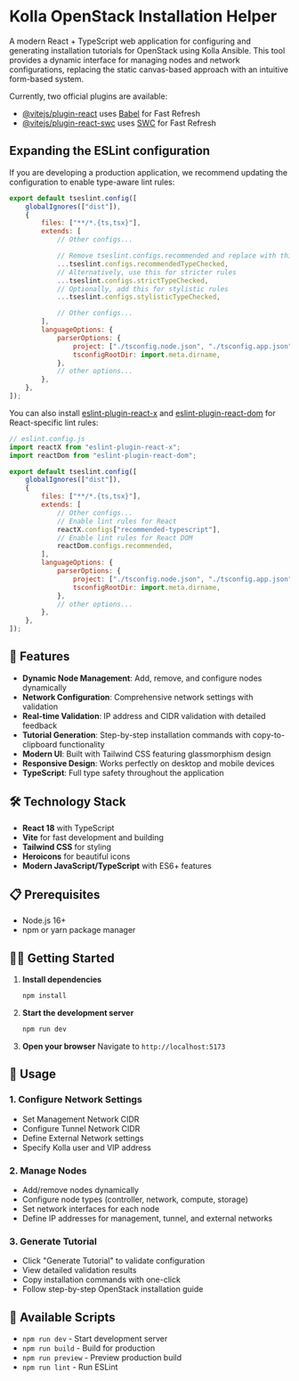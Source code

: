 # Kolla OpenStack Installation Helper

A modern React + TypeScript web application for configuring and generating installation tutorials for OpenStack using Kolla Ansible. This tool provides a dynamic interface for managing nodes and network configurations, replacing the static canvas-based approach with an intuitive form-based system.

Currently, two official plugins are available:

-   [@vitejs/plugin-react](https://github.com/vitejs/vite-plugin-react/blob/main/packages/plugin-react) uses [Babel](https://babeljs.io/) for Fast Refresh
-   [@vitejs/plugin-react-swc](https://github.com/vitejs/vite-plugin-react/blob/main/packages/plugin-react-swc) uses [SWC](https://swc.rs/) for Fast Refresh

## Expanding the ESLint configuration

If you are developing a production application, we recommend updating the configuration to enable type-aware lint rules:

```js
export default tseslint.config([
	globalIgnores(["dist"]),
	{
		files: ["**/*.{ts,tsx}"],
		extends: [
			// Other configs...

			// Remove tseslint.configs.recommended and replace with this
			...tseslint.configs.recommendedTypeChecked,
			// Alternatively, use this for stricter rules
			...tseslint.configs.strictTypeChecked,
			// Optionally, add this for stylistic rules
			...tseslint.configs.stylisticTypeChecked,

			// Other configs...
		],
		languageOptions: {
			parserOptions: {
				project: ["./tsconfig.node.json", "./tsconfig.app.json"],
				tsconfigRootDir: import.meta.dirname,
			},
			// other options...
		},
	},
]);
```

You can also install [eslint-plugin-react-x](https://github.com/Rel1cx/eslint-react/tree/main/packages/plugins/eslint-plugin-react-x) and [eslint-plugin-react-dom](https://github.com/Rel1cx/eslint-react/tree/main/packages/plugins/eslint-plugin-react-dom) for React-specific lint rules:

```js
// eslint.config.js
import reactX from "eslint-plugin-react-x";
import reactDom from "eslint-plugin-react-dom";

export default tseslint.config([
	globalIgnores(["dist"]),
	{
		files: ["**/*.{ts,tsx}"],
		extends: [
			// Other configs...
			// Enable lint rules for React
			reactX.configs["recommended-typescript"],
			// Enable lint rules for React DOM
			reactDom.configs.recommended,
		],
		languageOptions: {
			parserOptions: {
				project: ["./tsconfig.node.json", "./tsconfig.app.json"],
				tsconfigRootDir: import.meta.dirname,
			},
			// other options...
		},
	},
]);
```

## 🚀 Features

-   **Dynamic Node Management**: Add, remove, and configure nodes dynamically
-   **Network Configuration**: Comprehensive network settings with validation
-   **Real-time Validation**: IP address and CIDR validation with detailed feedback
-   **Tutorial Generation**: Step-by-step installation commands with copy-to-clipboard functionality
-   **Modern UI**: Built with Tailwind CSS featuring glassmorphism design
-   **Responsive Design**: Works perfectly on desktop and mobile devices
-   **TypeScript**: Full type safety throughout the application

## 🛠️ Technology Stack

-   **React 18** with TypeScript
-   **Vite** for fast development and building
-   **Tailwind CSS** for styling
-   **Heroicons** for beautiful icons
-   **Modern JavaScript/TypeScript** with ES6+ features

## 📋 Prerequisites

-   Node.js 16+
-   npm or yarn package manager

## 🏃‍♂️ Getting Started

1. **Install dependencies**

    ```bash
    npm install
    ```

2. **Start the development server**

    ```bash
    npm run dev
    ```

3. **Open your browser**
   Navigate to `http://localhost:5173`

## 🎯 Usage

### 1. Configure Network Settings

-   Set Management Network CIDR
-   Configure Tunnel Network CIDR
-   Define External Network settings
-   Specify Kolla user and VIP address

### 2. Manage Nodes

-   Add/remove nodes dynamically
-   Configure node types (controller, network, compute, storage)
-   Set network interfaces for each node
-   Define IP addresses for management, tunnel, and external networks

### 3. Generate Tutorial

-   Click "Generate Tutorial" to validate configuration
-   View detailed validation results
-   Copy installation commands with one-click
-   Follow step-by-step OpenStack installation guide

## 📝 Available Scripts

-   `npm run dev` - Start development server
-   `npm run build` - Build for production
-   `npm run preview` - Preview production build
-   `npm run lint` - Run ESLint
